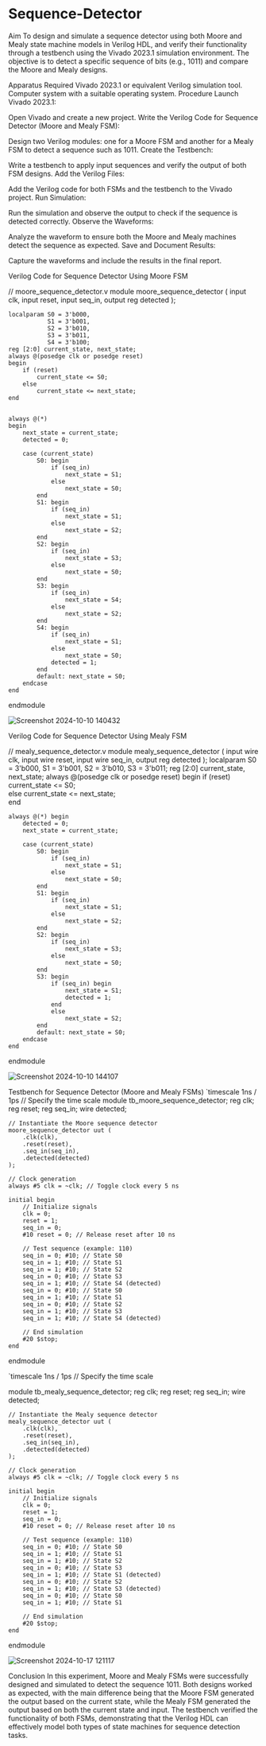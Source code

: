# Sequence-Detector
Aim
To design and simulate a sequence detector using both Moore and Mealy state machine models in Verilog HDL, and verify their functionality through a testbench using the Vivado 2023.1 simulation environment. The objective is to detect a specific sequence of bits (e.g., 1011) and compare the Moore and Mealy designs.

Apparatus Required
Vivado 2023.1 or equivalent Verilog simulation tool.
Computer system with a suitable operating system.
Procedure
Launch Vivado 2023.1:

Open Vivado and create a new project.
Write the Verilog Code for Sequence Detector (Moore and Mealy FSM):

Design two Verilog modules: one for a Moore FSM and another for a Mealy FSM to detect a sequence such as 1011.
Create the Testbench:

Write a testbench to apply input sequences and verify the output of both FSM designs.
Add the Verilog Files:

Add the Verilog code for both FSMs and the testbench to the Vivado project.
Run Simulation:

Run the simulation and observe the output to check if the sequence is detected correctly.
Observe the Waveforms:

Analyze the waveform to ensure both the Moore and Mealy machines detect the sequence as expected.
Save and Document Results:

Capture the waveforms and include the results in the final report.

Verilog Code for Sequence Detector Using Moore FSM

// moore_sequence_detector.v
module moore_sequence_detector (
    input clk,
    input reset,
    input seq_in,
    output reg detected
);

   
    localparam S0 = 3'b000, 
               S1 = 3'b001, 
               S2 = 3'b010, 
               S3 = 3'b011, 
               S4 = 3'b100;
    reg [2:0] current_state, next_state;
    always @(posedge clk or posedge reset) 
    begin
        if (reset)
            current_state <= S0;  
        else
            current_state <= next_state;  
    end

    
    always @(*) 
    begin
        next_state = current_state; 
        detected = 0;               

        case (current_state)
            S0: begin
                if (seq_in) 
                    next_state = S1;
                else 
                    next_state = S0;
            end
            S1: begin
                if (seq_in) 
                    next_state = S1;
                else 
                    next_state = S2;
            end
            S2: begin
                if (seq_in) 
                    next_state = S3;
                else 
                    next_state = S0;
            end
            S3: begin
                if (seq_in) 
                    next_state = S4;
                else 
                    next_state = S2;
            end
            S4: begin
                if (seq_in) 
                    next_state = S1;
                else 
                    next_state = S0;
                detected = 1;  
            end
            default: next_state = S0;
        endcase
    end
endmodule




![Screenshot 2024-10-10 140432](https://github.com/user-attachments/assets/18416953-d43e-4328-a612-25a1fad35e1d)






Verilog Code for Sequence Detector Using Mealy FSM

// mealy_sequence_detector.v
module mealy_sequence_detector (
    input wire clk, 
    input wire reset, 
    input wire seq_in, 
    output reg detected
);
    localparam S0 = 3'b000, 
               S1 = 3'b001, 
               S2 = 3'b010, 
               S3 = 3'b011;
    reg [2:0] current_state, next_state;
    always @(posedge clk or posedge reset) begin
        if (reset)
            current_state <= S0;  
        else
            current_state <= next_state;  
    end


    always @(*) begin
        detected = 0;  
        next_state = current_state;  

        case (current_state)
            S0: begin
                if (seq_in) 
                    next_state = S1;
                else 
                    next_state = S0;
            end
            S1: begin
                if (seq_in) 
                    next_state = S1;
                else 
                    next_state = S2;
            end
            S2: begin
                if (seq_in) 
                    next_state = S3;
                else 
                    next_state = S0;
            end
            S3: begin
                if (seq_in) begin
                    next_state = S1;
                    detected = 1;  
                end 
                else
                    next_state = S2;
            end
            default: next_state = S0;
        endcase
    end
endmodule







![Screenshot 2024-10-10 144107](https://github.com/user-attachments/assets/b3adee44-cf99-4289-88b4-3ddae73628aa)





Testbench for Sequence Detector (Moore and Mealy FSMs)
`timescale 1ns / 1ps // Specify the time scale
module tb_moore_sequence_detector;
    reg clk;
    reg reset;
    reg seq_in;
    wire detected;

    // Instantiate the Moore sequence detector
    moore_sequence_detector uut (
        .clk(clk),
        .reset(reset),
        .seq_in(seq_in),
        .detected(detected)
    );

    // Clock generation
    always #5 clk = ~clk; // Toggle clock every 5 ns

    initial begin
        // Initialize signals
        clk = 0;
        reset = 1;
        seq_in = 0;
        #10 reset = 0; // Release reset after 10 ns
        
        // Test sequence (example: 110)
        seq_in = 0; #10; // State S0
        seq_in = 1; #10; // State S1
        seq_in = 1; #10; // State S2
        seq_in = 0; #10; // State S3
        seq_in = 1; #10; // State S4 (detected)
        seq_in = 0; #10; // State S0
        seq_in = 1; #10; // State S1
        seq_in = 0; #10; // State S2
        seq_in = 1; #10; // State S3
        seq_in = 1; #10; // State S4 (detected)

        // End simulation
        #20 $stop; 
    end
endmodule

`timescale 1ns / 1ps // Specify the time scale

module tb_mealy_sequence_detector;
    reg clk;
    reg reset;
    reg seq_in;
    wire detected;

    // Instantiate the Mealy sequence detector
    mealy_sequence_detector uut (
        .clk(clk),
        .reset(reset),
        .seq_in(seq_in),
        .detected(detected)
    );

    // Clock generation
    always #5 clk = ~clk; // Toggle clock every 5 ns

    initial begin
        // Initialize signals
        clk = 0;
        reset = 1;
        seq_in = 0;
        #10 reset = 0; // Release reset after 10 ns
        
        // Test sequence (example: 110)
        seq_in = 0; #10; // State S0
        seq_in = 1; #10; // State S1
        seq_in = 1; #10; // State S2
        seq_in = 0; #10; // State S3
        seq_in = 1; #10; // State S1 (detected)
        seq_in = 0; #10; // State S2
        seq_in = 1; #10; // State S3 (detected)
        seq_in = 0; #10; // State S0
        seq_in = 1; #10; // State S1

        // End simulation
        #20 $stop; 
    end
endmodule





![Screenshot 2024-10-17 121117](https://github.com/user-attachments/assets/2a843ddb-8c10-4e9b-89f0-6bb9fe6f2151)





Conclusion
In this experiment, Moore and Mealy FSMs were successfully designed and simulated to detect the sequence 1011. Both designs worked as expected, with the main difference being that the Moore FSM generated the output based on the current state, while the Mealy FSM generated the output based on both the current state and input. The testbench verified the functionality of both FSMs, demonstrating that the Verilog HDL can effectively model both types of state machines for sequence detection tasks.
